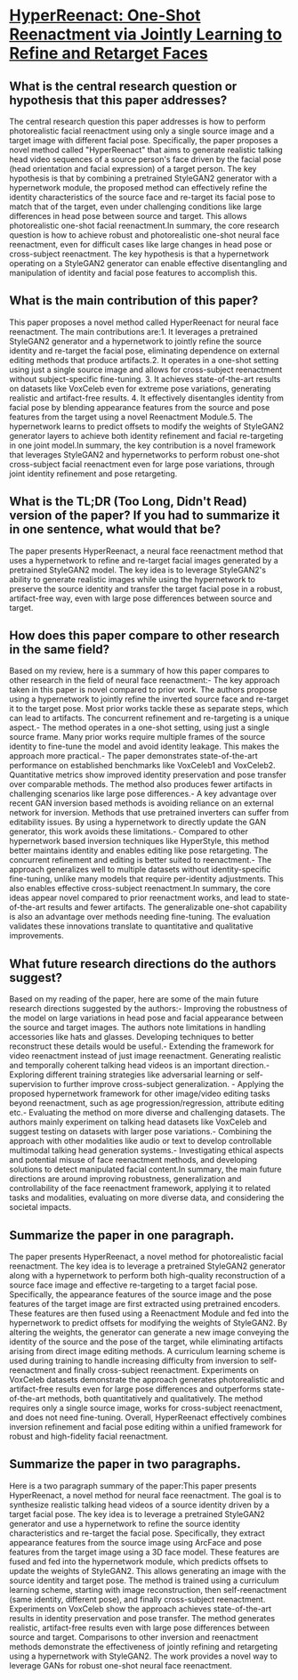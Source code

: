 # [HyperReenact: One-Shot Reenactment via Jointly Learning to Refine and   Retarget Faces](https://arxiv.org/abs/2307.10797)

## What is the central research question or hypothesis that this paper addresses?

The central research question this paper addresses is how to perform photorealistic facial reenactment using only a single source image and a target image with different facial pose. Specifically, the paper proposes a novel method called "HyperReenact" that aims to generate realistic talking head video sequences of a source person's face driven by the facial pose (head orientation and facial expression) of a target person. The key hypothesis is that by combining a pretrained StyleGAN2 generator with a hypernetwork module, the proposed method can effectively refine the identity characteristics of the source face and re-target its facial pose to match that of the target, even under challenging conditions like large differences in head pose between source and target. This allows photorealistic one-shot facial reenactment.In summary, the core research question is how to achieve robust and photorealistic one-shot neural face reenactment, even for difficult cases like large changes in head pose or cross-subject reenactment. The key hypothesis is that a hypernetwork operating on a StyleGAN2 generator can enable effective disentangling and manipulation of identity and facial pose features to accomplish this.


## What is the main contribution of this paper?

This paper proposes a novel method called HyperReenact for neural face reenactment. The main contributions are:1. It leverages a pretrained StyleGAN2 generator and a hypernetwork to jointly refine the source identity and re-target the facial pose, eliminating dependence on external editing methods that produce artifacts.2. It operates in a one-shot setting using just a single source image and allows for cross-subject reenactment without subject-specific fine-tuning. 3. It achieves state-of-the-art results on datasets like VoxCeleb even for extreme pose variations, generating realistic and artifact-free results. 4. It effectively disentangles identity from facial pose by blending appearance features from the source and pose features from the target using a novel Reenactment Module.5. The hypernetwork learns to predict offsets to modify the weights of StyleGAN2 generator layers to achieve both identity refinement and facial re-targeting in one joint model.In summary, the key contribution is a novel framework that leverages StyleGAN2 and hypernetworks to perform robust one-shot cross-subject facial reenactment even for large pose variations, through joint identity refinement and pose retargeting.


## What is the TL;DR (Too Long, Didn't Read) version of the paper? If you had to summarize it in one sentence, what would that be?

The paper presents HyperReenact, a neural face reenactment method that uses a hypernetwork to refine and re-target facial images generated by a pretrained StyleGAN2 model. The key idea is to leverage StyleGAN2's ability to generate realistic images while using the hypernetwork to preserve the source identity and transfer the target facial pose in a robust, artifact-free way, even with large pose differences between source and target.


## How does this paper compare to other research in the same field?

Based on my review, here is a summary of how this paper compares to other research in the field of neural face reenactment:- The key approach taken in this paper is novel compared to prior work. The authors propose using a hypernetwork to jointly refine the inverted source face and re-target it to the target pose. Most prior works tackle these as separate steps, which can lead to artifacts. The concurrent refinement and re-targeting is a unique aspect.- The method operates in a one-shot setting, using just a single source frame. Many prior works require multiple frames of the source identity to fine-tune the model and avoid identity leakage. This makes the approach more practical.- The paper demonstrates state-of-the-art performance on established benchmarks like VoxCeleb1 and VoxCeleb2. Quantitative metrics show improved identity preservation and pose transfer over comparable methods. The method also produces fewer artifacts in challenging scenarios like large pose differences.- A key advantage over recent GAN inversion based methods is avoiding reliance on an external network for inversion. Methods that use pretrained inverters can suffer from editability issues. By using a hypernetwork to directly update the GAN generator, this work avoids these limitations.- Compared to other hypernetwork based inversion techniques like HyperStyle, this method better maintains identity and enables editing like pose retargeting. The concurrent refinement and editing is better suited to reenactment.- The approach generalizes well to multiple datasets without identity-specific fine-tuning, unlike many models that require per-identity adjustments. This also enables effective cross-subject reenactment.In summary, the core ideas appear novel compared to prior reenactment works, and lead to state-of-the-art results and fewer artifacts. The generalizable one-shot capability is also an advantage over methods needing fine-tuning. The evaluation validates these innovations translate to quantitative and qualitative improvements.


## What future research directions do the authors suggest?

Based on my reading of the paper, here are some of the main future research directions suggested by the authors:- Improving the robustness of the model on large variations in head pose and facial appearance between the source and target images. The authors note limitations in handling accessories like hats and glasses. Developing techniques to better reconstruct these details would be useful.- Extending the framework for video reenactment instead of just image reenactment. Generating realistic and temporally coherent talking head videos is an important direction.- Exploring different training strategies like adversarial learning or self-supervision to further improve cross-subject generalization. - Applying the proposed hypernetwork framework for other image/video editing tasks beyond reenactment, such as age progression/regression, attribute editing etc.- Evaluating the method on more diverse and challenging datasets. The authors mainly experiment on talking head datasets like VoxCeleb and suggest testing on datasets with larger pose variations.- Combining the approach with other modalities like audio or text to develop controllable multimodal talking head generation systems.- Investigating ethical aspects and potential misuse of face reenactment methods, and developing solutions to detect manipulated facial content.In summary, the main future directions are around improving robustness, generalization and controllability of the face reenactment framework, applying it to related tasks and modalities, evaluating on more diverse data, and considering the societal impacts.


## Summarize the paper in one paragraph.

The paper presents HyperReenact, a novel method for photorealistic facial reenactment. The key idea is to leverage a pretrained StyleGAN2 generator along with a hypernetwork to perform both high-quality reconstruction of a source face image and effective re-targeting to a target facial pose. Specifically, the appearance features of the source image and the pose features of the target image are first extracted using pretrained encoders. These features are then fused using a Reenactment Module and fed into the hypernetwork to predict offsets for modifying the weights of StyleGAN2. By altering the weights, the generator can generate a new image conveying the identity of the source and the pose of the target, while eliminating artifacts arising from direct image editing methods. A curriculum learning scheme is used during training to handle increasing difficulty from inversion to self-reenactment and finally cross-subject reenactment. Experiments on VoxCeleb datasets demonstrate the approach generates photorealistic and artifact-free results even for large pose differences and outperforms state-of-the-art methods, both quantitatively and qualitatively. The method requires only a single source image, works for cross-subject reenactment, and does not need fine-tuning. Overall, HyperReenact effectively combines inversion refinement and facial pose editing within a unified framework for robust and high-fidelity facial reenactment.


## Summarize the paper in two paragraphs.

Here is a two paragraph summary of the paper:This paper presents HyperReenact, a novel method for neural face reenactment. The goal is to synthesize realistic talking head videos of a source identity driven by a target facial pose. The key idea is to leverage a pretrained StyleGAN2 generator and use a hypernetwork to refine the source identity characteristics and re-target the facial pose. Specifically, they extract appearance features from the source image using ArcFace and pose features from the target image using a 3D face model. These features are fused and fed into the hypernetwork module, which predicts offsets to update the weights of StyleGAN2. This allows generating an image with the source identity and target pose. The method is trained using a curriculum learning scheme, starting with image reconstruction, then self-reenactment (same identity, different pose), and finally cross-subject reenactment. Experiments on VoxCeleb show the approach achieves state-of-the-art results in identity preservation and pose transfer. The method generates realistic, artifact-free results even with large pose differences between source and target. Comparisons to other inversion and reenactment methods demonstrate the effectiveness of jointly refining and retargeting using a hypernetwork with StyleGAN2. The work provides a novel way to leverage GANs for robust one-shot neural face reenactment.
